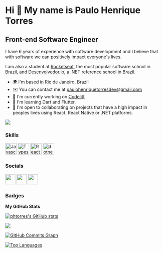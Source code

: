 Hi 👋 My name is Paulo Henrique Torres
==========================

Front-end Software Engineer
-----------------------------

I have 6 years of experience with software development and I believe that with software we can positively impact everyone's lives.

I am also a student at [Rocketseat](https://www.rocketseat.com.br/), the most popular software school in Brazil, and [Desenvolvedor.io](https://desenvolvedor.io/), a .NET reference school in Brazil.

* 🌍  I'm based in Rio de Janeiro, Brazil
* ✉️  You can contact me at [paulohenriquetorresdev@gmail.com](mailto:paulohenriquetorresdev@gmail.com)
* 🚀  I'm currently working on [Codelitt](https://www.codelitt.com/)
* 🧠  I'm learning Dart and Flutter.
* 🤝  I'm open to collaborating on projects that have a high impact in peoples lives using React, React Native or .NET platforms.

<a href="https://www.github.com/phtorres" target="_blank" rel="noreferrer"><img
src="https://img.shields.io/github/followers/phtorres?logo=github&style=for-the-badge&color=3382ed&labelColor=171717" /></a>

### Skills

<p align="left">
    <a href="https://developer.mozilla.org/en-US/docs/Web/JavaScript" target="_blank" rel="noreferrer"><img src="https://raw.githubusercontent.com/danielcranney/readme-generator/main/public/icons/skills/javascript-colored.svg" width="36" height="36" alt="Javascript" /></a>
    <a href="https://www.typescriptlang.org/" target="_blank" rel="noreferrer"><img src="https://raw.githubusercontent.com/danielcranney/readme-generator/main/public/icons/skills/typescript-colored.svg" width="36" height="36" alt="Typescript" /></a>
    <a href="https://reactjs.org/" target="_blank" rel="noreferrer"><img src="https://raw.githubusercontent.com/danielcranney/readme-generator/main/public/icons/skills/react-colored.svg" width="36" height="36" alt="React" /></a>
    <a href="https://dotnet.microsoft.com/en-us/" target="_blank" rel="noreferrer"><img src="https://github.com/hussainweb/hussainweb/blob/main/icons/dotnet.png" width="36" height="36" alt="dotnet" /></a>
    </p>

### Socials

<p align="left"><a href="https://www.github.com/phtorres" target="_blank" rel="noreferrer"><img src="https://raw.githubusercontent.com/danielcranney/readme-generator/main/public/icons/socials/github-dark.svg" width="32" height="32" /></a> <a href="http://www.instagram.com/phtorres32" target="_blank" rel="noreferrer"><img src="https://raw.githubusercontent.com/danielcranney/readme-generator/main/public/icons/socials/instagram.svg" width="32" height="32" /></a> <a href="https://www.linkedin.com/in/paulo-henrique-torres-a4474a196/" target="_blank" rel="noreferrer"><img src="https://raw.githubusercontent.com/danielcranney/readme-generator/main/public/icons/socials/linkedin.svg" width="32" height="32" /></a>  </p>

### Badges

<b>My GitHub Stats</b>

<a href="http://www.github.com/phtorres"><img src="https://github-readme-stats.vercel.app/api?username=phtorres&show_icons=true&hide=&count_private=true&title_color=3382ed&text_color=ffffff&icon_color=3382ed&bg_color=171717&hide_border=true&show_icons=true" alt="phtorres's GitHub stats" /></a>

<a href="http://www.github.com/phtorres"><img src="https://github-readme-streak-stats.herokuapp.com/?user=phtorres&stroke=ffffff&background=171717&ring=3382ed&fire=3382ed&currStreakNum=ffffff&currStreakLabel=3382ed&sideNums=ffffff&sideLabels=ffffff&dates=ffffff&hide_border=true" /></a>

<a href="http://www.github.com/phtorres"><img src="https://activity-graph.herokuapp.com/graph?username=phtorres&bg_color=171717&color=ffffff&line=3382ed&point=ffffff&area_color=171717&area=true&hide_border=true&custom_title=GitHub%20Commits%20Graph" alt="GitHub Commits Graph" /></a>

<a href="https://github.com/phtorres" align="left"><img src="https://github-readme-stats.vercel.app/api/top-langs/?username=phtorres&layout=compact&title_color=3382ed&text_color=ffffff&icon_color=3382ed&bg_color=171717&hide_border=true&locale=en&custom_title=Top%20%Languages" alt="Top Languages" /></a>
